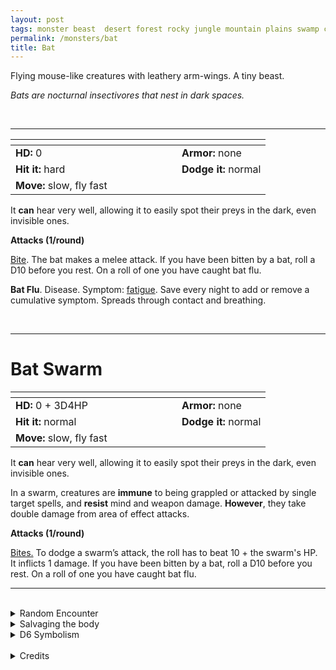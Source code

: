 ```yaml
---
layout: post
tags: monster beast  desert forest rocky jungle mountain plains swamp city underdark cursed
permalink: /monsters/bat
title: Bat
---
```


Flying mouse-like creatures with leathery arm-wings. A tiny beast.

_Bats are nocturnal insectivores that nest in dark spaces._

<br>

---

|  <span style="display: inline-block; width:250px"></span>  |  |
| -------- | --------|
| **HD:** 0 | **Armor:** none  |
| **Hit it:** hard    | **Dodge it:** normal  |
| **Move:** slow, fly fast     |   | 

It **can** hear very well, allowing it to easily spot their preys in the dark, even invisible ones.

**Attacks (1/round)**

<ins>Bite</ins>. The bat makes a melee attack. If you have been bitten by a bat, roll a D10 before you rest. On a roll of one you have caught bat flu.

<span class="alchemy">**Bat Flu**. Disease. Symptom: [fatigue](/2020/11/10/extra-rules/#conditions). Save every night to add or remove a cumulative symptom. Spreads through contact and breathing. </span>

<br>

---

# Bat Swarm

|  <span style="display: inline-block; width:250px"></span>  |  |
| -------- | --------|
| **HD:** 0 + 3D4HP| **Armor:** none  |
| **Hit it:** normal    | **Dodge it:** normal  |
| **Move:** slow, fly fast     |   | 

It **can** hear very well, allowing it to easily spot their preys in the dark, even invisible ones.

In a swarm, creatures are **immune** to being grappled or attacked by single target spells, and **resist** mind and weapon damage. **However**, they take double damage from area of effect attacks.

**Attacks (1/round)**

<ins>Bites.</ins> To dodge a swarm’s attack, the roll has to beat 10 + the swarm's HP. It inflicts 1 damage. If you have been bitten by a bat, roll a D10 before you rest. On a roll of one you have caught bat flu.
<br>

---

<br>

<details markdown="1">
<summary>Random Encounter</summary>
1. **Monster:** 1D4 bat swarms.
1. **Lair:** A small opening leading to a dark cave. If it's the day, 1D10 swarms are sleeping. <br>    &nbsp; OR <br>    **Omen:** High pitched bat noises, very close.
1. **Spoor:** 1D10 bats flying around.
1. **Tracks:** High pitched bat noises in the night.
1. **Trace:** An object soiled by bat guano.
1. **Trace:** A single bat, sleeping.
</details>

<details markdown="1">
<summary>Salvaging the body</summary>
There is not much one can retrieve from a bat. Even though their meat is edible, there is a 10% chance that a bat carries the highly contagious bat flu.
</details>

<details markdown="1">
<summary>D6 Symbolism</summary>
In local cultures the bat is a symbol of ...

1. Dusk
1. Vampires
1. Bad Luck
1. Medicine
1. Fear
1. Sacred
</details>

<br>

<details markdown="1">
<summary>Credits</summary>
An essential staple. Adapted from [the MonsterManual (5e)](https://5e.tools/book.html#mm). I added a chance for bats to carry diseases, because this is truly the most terrifying thing bats do in real life.
</details>
